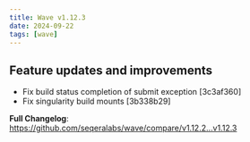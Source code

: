 ```yaml
---
title: Wave v1.12.3
date: 2024-09-22
tags: [wave]
---
```


## Feature updates and improvements

- Fix build status completion of submit exception [3c3af360]
- Fix singularity build mounts [3b338b29]

**Full Changelog**: https://github.com/seqeralabs/wave/compare/v1.12.2...v1.12.3
